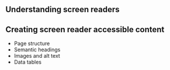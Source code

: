 ## Understanding screen readers

## Creating screen reader accessible content
- Page structure
- Semantic headings
- Images and alt text
- Data tables